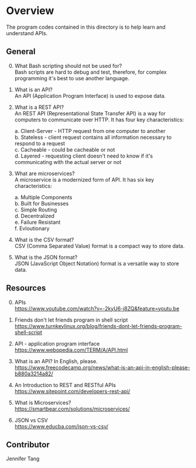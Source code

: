 # Overview #
The program codes contained in this directory is to help learn and understand APIs.  

## General ##
0. What Bash scripting should not be used for?  
Bash scripts are hard to debug and test, therefore, for complex programming it's best to use another language.  

1. What is an API?  
An API (Application Program Interface) is used to expose data.  

2. What is a REST API?  
An REST API (Representational State Transfer API) is a way for computers to communicate over HTTP.  It has four key characteristics:  

    a. Client-Server - HTTP request from one computer to another  
    b. Stateless - client request contains all information necessary to respond to a request  
    c. Cacheable - could be cacheable or not  
    d. Layered - requesting client doesn't need to know if it's communicating with the actual server or not  

3. What are microservices?  
A microservice is a modernized form of API.  It has six key characteristics:  

    a. Multiple Components  
    b. Built for Businesses  
    c. Simple Routing  
    d. Decentralized  
    e. Failure Resistant  
    f. Evloutionary  

4. What is the CSV format?  
CSV (Comma Separated Value) format is a compact way to store data.  

5. What is the JSON format?  
JSON (JavaScript Object Notation) format is a versatile way to store data.  

## Resources ##
0. APIs  
https://www.youtube.com/watch?v=-2kyU6-j8ZQ&feature=youtu.be  

1. Friends don't let friends program in shell script  
https://www.turnkeylinux.org/blog/friends-dont-let-friends-program-shell-script  

2. API - application program interface  
https://www.webopedia.com/TERM/A/API.html  

3. What is an API? In English, please.  
https://www.freecodecamp.org/news/what-is-an-api-in-english-please-b880a3214a82/  

4. An Introduction to REST and RESTful APIs  
https://www.sitepoint.com/developers-rest-api/  

5. What is Microservices?  
https://smartbear.com/solutions/microservices/  

6. JSON vs CSV  
https://www.educba.com/json-vs-csv/  

## Contributor ##
Jennifer Tang  
